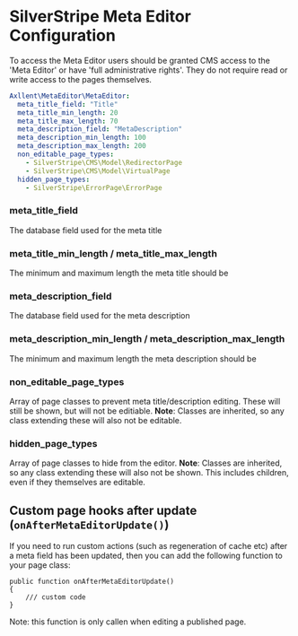 # SilverStripe Meta Editor Configuration

To access the Meta Editor users should be granted CMS access to the 'Meta Editor' or have 'full
administrative rights'. They do not require read or write access to the pages themselves.

```yaml
Axllent\MetaEditor\MetaEditor:
  meta_title_field: "Title"
  meta_title_min_length: 20
  meta_title_max_length: 70
  meta_description_field: "MetaDescription"
  meta_description_min_length: 100
  meta_description_max_length: 200
  non_editable_page_types:
    - SilverStripe\CMS\Model\RedirectorPage
    - SilverStripe\CMS\Model\VirtualPage
  hidden_page_types:
    - SilverStripe\ErrorPage\ErrorPage
```

### meta_title_field

The database field used for the meta title

### meta_title_min_length / meta_title_max_length

The minimum and maximum length the meta title should be

### meta_description_field

The database field used for the meta description

### meta_description_min_length / meta_description_max_length

The minimum and maximum length the meta description should be

### non_editable_page_types

Array of page classes to prevent meta title/description editing. These will still be shown, but will not
be editiable. **Note**: Classes are inherited, so any class extending these will also not be editable.

### hidden_page_types

Array of page classes to hide from the editor.
**Note**: Classes are inherited, so any class extending these will also not be shown. This includes children,
even if they themselves are editable.

## Custom page hooks after update (`onAfterMetaEditorUpdate()`)

If you need to run custom actions (such as regeneration of cache etc) after a meta field has been updated, then you can add the following function to your page class:

```
public function onAfterMetaEditorUpdate()
{
    /// custom code
}
```
Note: this function is only callen when editing a published page.
